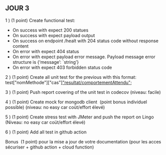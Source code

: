 ## JOUR 3

1 ) (1 point) Create functional test:
- On success with expect 200 statues 
- On success with expect payload output 
- On success on endpoint /healt with 204 status code without response content
- On error with expect 404 status 
- On error with expect payload error message. Payload message error structure is {‘message’: ´string’}
- On error with expect 403 forbidden status code


2 ) (1 point) Create all unit test for the previous with this format: test["nomMethode"]["cas"]["resultat/comportementAttendu"]();


3 ) (1 point) Push report covering of the unit test in codecov (niveau: facile)


4 ) (1 point) Create mock for mongodb client  (point bonus individuel possible) (niveau: no easy car coüt/effort élevé)


5 ) (1 point) Create stress test with JMeter and push the report on Lingo (Niveau: no easy car coüt/effort élevé)


6 ) (1 point) Add all test in github action

Bonus 
(1 point) pour la mise a jour de votre documentation (pour les acces sécuriser + github action + cloud function)
